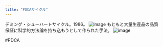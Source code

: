 ```yaml
---
title: "PDCAサイクル"
---
```


デミング・シューハートサイクル。1986。
![image](https://gyazo.com/06c74a2cb9ea2d725636e2b9a39327c1/thumb/1000)
もともと大量生産品の品質保証に科学的方法論を持ち込もうとして作られた手法。
![image](https://gyazo.com/c1ab9c9d8e8bc3ca10d5c58e51f6dd9a/thumb/1000)

#PDCA
